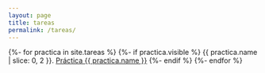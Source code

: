 ```yaml
---
layout: page
title: tareas
permalink: /tareas/
---
```


{%- for practica in site.tareas %}
  {%- if practica.visible %}
{{ practica.name | slice: 0, 2  }}.  <a href="{{ practica.baseurl }}{{ practica.url }}">Práctica {{ practica.name }}</a>
  {%- endif %}
{%- endfor %}

